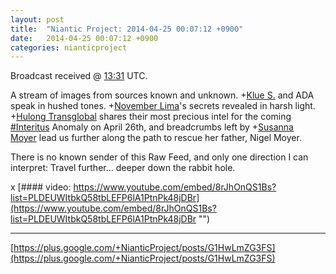 ```yaml
---
layout: post
title:  "Niantic Project: 2014-04-25 00:07:12 +0900"
date:   2014-04-25 00:07:12 +0900
categories: nianticproject
---
```

Broadcast received @ [13:31](https://www.youtube.com/watch?v=8rJhOnQS1Bs&amp;list=PLDEUWItbkQ58tbLEFP6lA1PtnPk48jDBr&amp;t=13m31s "") UTC. 

A stream of images from sources known and unknown. +[Klue S.](https://plus.google.com/110350977702120778591 "") and ADA speak in hushed tones. +[November Lima](https://plus.google.com/108660770529072226626 "")'s secrets revealed in harsh light. +[Hulong Transglobal](https://plus.google.com/107849663787965375687 "") shares their most precious intel for the coming [#Interitus](https://plus.google.com/s/%23Interitus "") Anomaly on April 26th, and breadcrumbs left by +[Susanna Moyer](https://plus.google.com/101560858827970533247 "") lead us further along the path to rescue her father, Nigel Moyer.

There is no known sender of this Raw Feed, and only one direction I can interpret: Travel further... deeper down the rabbit hole.

x
[#### video: https://www.youtube.com/embed/8rJhOnQS1Bs?list=PLDEUWItbkQ58tbLEFP6lA1PtnPk48jDBr](https://www.youtube.com/embed/8rJhOnQS1Bs?list=PLDEUWItbkQ58tbLEFP6lA1PtnPk48jDBr "")
- - -
[https://plus.google.com/+NianticProject/posts/G1HwLmZG3FS](https://plus.google.com/+NianticProject/posts/G1HwLmZG3FS)

